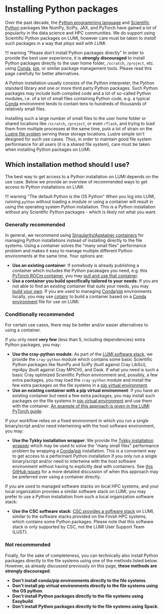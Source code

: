 [conda]: https://docs.conda.io/en/latest/
[conda-env]: https://conda.io/projects/conda/en/latest/user-guide/tasks/manage-environments.html#sharing-an-environment
[pip]: https://pip.pypa.io/en/latest/
[pip-virt-env]: https://packaging.python.org/en/latest/tutorials/installing-packages/#creating-virtual-environments
[python]: https://www.python.org/
[scientific-python]: https://scientific-python.org/

[container-virt-env-example]: ../../software/packages/pytorch.md#installing-other-packages-along-the-containers-pytorch-installation
[cotainr]: ../containers/singularity.md#building-containers-using-cotainr
[csc-software-stack]: ../local/csc.md
[lumi-software-stack]: ../../runjobs/lumi_env/softwarestacks.md
[lustre]: ../../storage/parallel-filesystems/lustre.md
[pull-container]: ../containers/singularity.md#pulling-container-images-from-a-registry
[singularity-build]: ../containers/singularity.md#building-apptainersingularity-sif-containers
[singularity-containers]: ../containers/singularity.md
[tykky]: ./container-wrapper.md

# Installing Python packages

Over the past decade, the [Python programming language][python] and [Scientific Python][scientific-python] packages like NumPy, SciPy, JAX, and PyTorch have gained a lot of popularity in the data science and HPC communities. We do support using Scientific Python packages on LUMI, however care must be taken to *install* such packages in a way that *plays well with LUMI*.

!!! warning "Please don't install Python packages directly"
    In order to provide the best user experience, it is **strongly discouraged** to install Python packages directly to the user home folder, `/scratch`, `/project`, etc. using [Conda][conda], [pip][pip], or similar package management tools. Please read this page carefully for better alternatives.

A Python installation usually consists of the Python interpreter, the Python standard library and one or more third party Python packages. Such Python packages may include both compiled code and a lot of so-called Python modules, i.e. of a lot of small files containing Python code, e.g. a typical [Conda][conda] environment tends to contain tens to hundreds of thousands of relatively small files.

Installing such a large number of small files to the user home folder or shared locations like `/scratch`, `/project`, or even `/flash`, and trying to load them from multiple processes at the same time, puts a lot of strain on the [Lustre file system][lustre] serving these storage locations. Lustre simple isn't designed for such use cases. Thus, in order to maintain good file system performance for all users (it is a shared file system), care must be taken when installing Python packages on LUMI.

## Which installation method should I use?

The best way to get access to a Python installation on LUMI depends on the use case. Below we provide an overview of recommended ways to get access to Python installations on LUMI.

!!! warning "The default Python is the OS Python"
    When you log into LUMI, running `python` without loading a module or using
    a container will result in using the operating system Python installation.
    This is a Python installation without any Scientific Python packages - which
    is likely not what you want.

### Generally recommended

In general, we recommend using [Singularity/Apptainer containers][singularity-containers] for managing Python installations instead of installing directly to the file systems. Using a container solves the "many small files" performance problem and makes it easy to manage multiple different Python environments at the same time. Your options are:

- **Use an existing container**: If somebody is already publishing a container which includes the Python pacakages you need, e.g. this [PyTorch ROCm container](https://hub.docker.com/r/rocm/pytorch), you may [pull and use that container][pull-container].
- **Use a container you build specifically tailored to your needs**: If you are not able to find an existing container that suits your needs, you may [build your own][singularity-build]. If you are used to managing [Conda][conda]/[pip][pip] environments locally, you may use [cotainr] to build a container based on a [Conda environment][conda-env] file for use on LUMI.

### Conditionally recommended

For certain use cases, there may be better and/or easier alternatives to using a container.

If you only need **very few** (less than 5, including dependencies) extra Python packages, you may:

- **Use the cray-python module**: As part of the [LUMI software stack][lumi-software-stack], we provide the `cray-python` module which contains some basic Scientific Python packages like NumPy and SciPy (built against Cray LibSci), mpi4py (built against Cray MPICH), and Dask. If what you need is such a basic Cray optimized Scientific Python environment and, possibly, a few extra packages, you may load the `cray-python` module and install the few extra packages on the file systems in a [pip virtual environment][pip-virt-env].
- **Use an existing container with a pip virtual environment**: If you have an existing container but need a few extra packages, you may install such packages on the file systems in [pip virtual environment][pip-virt-env] and use them with the container. [An example of this approach is given in the LUMI PyTorch guide][container-virt-env-example].

If your workflow relies on a fixed environment in which you run a single binary/script and/or need intertwining with the host software environment, you may:

- **Use the Tykky installation wrapper**: We provide the [Tykky installation wrapper][tykky] which may be used to solve the "many small files" performance problem by wrapping a [Conda][conda]/[pip][pip] installation. This is a convenient way to get access to a performant Python installation if you only run a single binary/script and/or need to intertwine with the host software environment without having to explicitly deal with containers. See [this GitHub issues](https://github.com/DeiC-HPC/cotainr/issues/37) for a more detailed discussion of when this approach may be preferred over using a container directly.

If you are used to managed software stacks on local HPC systems, and your local organization provides a similar software stack on LUMI, you may prefer to use a Python installation from such a local organization software stack:

- **Use the CSC software stack**: [CSC provides a software stack][csc-software-stack] on LUMI, similar to the software stacks provided on the Finish HPC systems, which contains some Python packages. Please note that this software stack is only supported by CSC, not the LUMI User Support Team (LUST).

### Not recommended

Finally, for the sake of completeness, you can technically also install Python packages directly to the file systems using one of the methods listed below. However, as already discussed previously on this page, **these methods are strongly discouraged**.

- **Don't install conda/pip environments directly to the file systems**.
- **Don't install pip virtual environments directly to the file systems using the OS python**.
- **Don't install Python packages directly to the file systems using Easybuild**.
- **Don't install Python packages directly to the file systems using Spack**.

